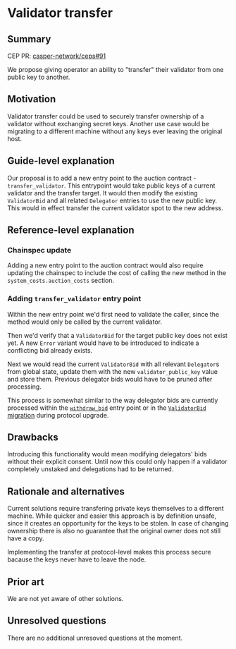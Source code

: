 # Validator transfer

## Summary

[summary]: #summary

CEP PR: [casper-network/ceps#91](https://github.com/casper-network/ceps/pull/91)

We propose giving operator an ability to "transfer" their validator from one public key to another.

## Motivation

[motivation]: #motivation

Validator transfer could be used to securely transfer ownership of a validator without exchanging secret keys.
Another use case would be migrating to a different machine without any keys ever leaving the original host.

## Guide-level explanation

[guide-level-explanation]: #guide-level-explanation

Our proposal is to add a new entry point to the auction contract - `transfer_validator`. 
This entrypoint would take public keys of a current validator and the transfer target. 
It would then modify the existing `ValidatorBid` and all related `Delegator` entries to use the new public key.
This would in effect transfer the current validator spot to the new address.

## Reference-level explanation

[reference-level-explanation]: #reference-level-explanation

### Chainspec update

Adding a new entry point to the auction contract would also require updating the chainspec to include the cost of calling the new method in the `system_costs.auction_costs` section.

### Adding `transfer_validator` entry point

Within the new entry point we'd first need to validate the caller, since the method would only be called by the current validator. 

Then we'd verify that a `ValidatorBid` for the target public key does not exist yet. A new `Error` variant would have to be introduced to indicate a conflicting bid already exists.

Next we would read the current `ValidatorBid` with all relevant `Delegator`s from global state, update them with the new `validator_public_key` value and store them. Previous delegator bids would have to be pruned after processing. 

This process is somewhat similar to the way delegator bids are currently processed within the [`withdraw_bid`](https://github.com/teonite/casper-node/blob/6d028df56ca7db2edc714603344c8888cb9e0e0e/execution_engine/src/system/auction.rs#L171) entry point or in the [`ValidatorBid` migration](https://github.com/teonite/casper-node/blob/6d028df56ca7db2edc714603344c8888cb9e0e0e/execution_engine/src/engine_state/mod.rs#L504) during protocol upgrade.


## Drawbacks

[drawbacks]: #drawbacks

Introducing this functionality would mean modifying delegators' bids without their explicit consent.
Until now this could only happen if a validator completely unstaked and delegations had to be returned.

## Rationale and alternatives

[rationale-and-alternatives]: #rationale-and-alternatives

Current solutions require transfering private keys themselves to a different machine. While quicker and easier this approach is by definition unsafe, since it creates an opportunity for the keys to be stolen. 
In case of changing ownership there is also no guarantee that the original owner does not still have a copy.

Implementing the transfer at protocol-level makes this process secure bacause the keys never have to leave the node.

## Prior art

[prior-art]: #prior-art

We are not yet aware of other solutions.

## Unresolved questions

[unresolved-questions]: #unresolved-questions

There are no additional unresoved questions at the moment.

